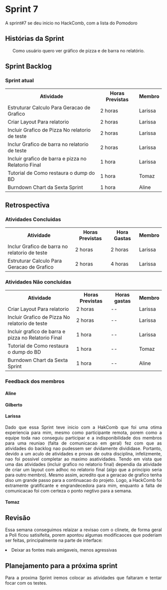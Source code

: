 <h1> Sprint 7 </h1>

<p align="justify"> A sprint#7 se deu inicio no HackComb, com a lista do Pomodoro </p>
<h2> Histórias da Sprint </h2>

<ul>Como usuário quero ver gráfico de pizza e de barra no relatório.  </ul>
<ul> </ul>

<h2> Sprint Backlog </h2>

<h3> Sprint atual </h3>
<table>
  <tr>
    <th> Atividade </th>
    <th> Horas Previstas </th>
    <th> Membro </th>
  </tr>
  <tr>
    <td>  Estruturar Calculo Para Geracao de Grafico </td>
    <td>  2 horas </td>
    <td>  Larissa </td>
  </tr>
  <tr>
    <td> Criar Layout Para relatorio </td>
    <td>  2 horas </td>
    <td>  Larissa </td>
  </tr>
  <tr>
    <td>Incluir Grafico de Pizza No relatorio de teste </td>
    <td> 2 horas </td>
    <td>Larissa </td>
  </tr>
  <tr> 
    <td>Inclur Grafico de barra no relatorio de teste</td>
    <td>2 horas</td>
    <td>Larissa</td>
  </tr>
  <tr> 
    <td>Incluir grafico de barra e pizza no Relatorio Final</td>
    <td>1 hora</td>
    <td>Larissa</td>
  </tr>
  <tr> 
    <td>Tutorial de Como restaura o dump do BD</td>
    <td>1 hora</td>
    <td>Tomaz</td>
  </tr>
  <tr>
    <td>Burndown Chart da Sexta Sprint</td>
    <td>1 hora</td>
    <td>Aline</td>
  </tr>
</table> 

<h2> Retrospectiva </h2>
<h3> Atividades Concluidas </h3>
<table>
  <tr>
    <th> Atividade </th>
    <th> Horas Previstas </th>
    <th> Hora Gastas </th>
    <th> Membro </th>
  </tr>
    <tr> 
    <td>Inclur Grafico de barra no relatorio de teste</td>
    <td>2 horas</td>
    <td> 2 horas </td>
    <td>Larissa</td>
  </tr>
  <tr>
    <td>  Estruturar Calculo Para Geracao de Grafico </td>
    <td>  2 horas </td>
    <td> 4 horas </td>
    <td>  Larissa </td>
  </tr>
</table> 

<h3> Atividades Não concluidas </h3>

<table>
  <tr>
    <th> Atividade </th>
    <th> Horas Previstas </th>
   	<th> Horas gastas </th>
    <th> Membro </th>
  </tr>
  <tr>
    <td> Criar Layout Para relatorio </td>
    <td>  2 horas </td>
    <td> -- </td>
    <td>  Larissa </td>
  </tr>
  <tr>
    <td>Incluir Grafico de Pizza No relatorio de teste </td>
    <td> 2 horas </td>
    <td> -- </td>
    <td>Larissa </td>
  </tr>
  <tr> 
    <td>Incluir grafico de barra e pizza no Relatorio Final</td>
    <td>1 hora</td>
    <td> -- </td>
    <td>Larissa</td>
  </tr>
  <tr> 
    <td>Tutorial de Como restaura o dump do BD</td>
    <td>1 hora</td>
    <td> -- </td>
    <td>Tomaz</td>
  </tr>
  <tr>
    <td>Burndown Chart da Sexta Sprint</td>
    <td>1 hora</td>
    <td> -- </td>
    <td>Aline</td>
  </tr>

</table> 

<h3> Feedback dos membros</h3>
<h4> Aline </h4>

<p align="justify"> </p>

<h4> Gilberto </h4>

<p align="justify"></p>

<h4> Larissa </h4>

<p align="justify">
Dado que essa Sprint teve inicio com a HakComb que foi uma otima experiencia para mim, mesmo como participante remota, porem como a equipe toda  nao conseguiu participar e a indisponibilidade dos membros para uma reuniao (falta de comunicacao em geral) fez com que as atividades do backlog nao pudessem ser dvidamente divididase. Portanto, devido a um aculo de atividades e provas de outra disciplina, infelizmente, nao foi possivel completar ao maximo asatividades. Tendo em vista que uma das atividades (incluir grafico no relatorio final) dependia da atividade de criar um layout com adhoc no relatorio final (algo que a principio seria para outro membro). Mesmo assim, acredito que a geracao de grafico tenha diso um grande passo para a continuacao do projeto.
Logo, a HackComb foi extramente gratificante e engrandecedora para mim, enquanto a falta de comunicacao foi com certeza o ponto negtivo para a semana.
</p>

<h4> Tomaz </h4>

<p align="justify"></p>

<h2> Revisão </h2>
<p align="justify">
Essa semana conseguimos relaizar a revisao com o clinete, de forma geral a Poli ficou satisifeita, porem apontou algumas modificaoces que poderiam ser feitas, principalmente na parte de interface:
  <li> Deixar as fontes mais amigaveis, menos agressivas </li>
</p>

<h2> Planejamento para a próxima sprint</h2>
<p align="justify">Para a proxima Sprint iremos colocar as atividades que faltaram e tentar focar com os testes.</p>
